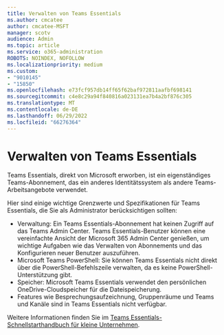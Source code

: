 ```yaml
---
title: Verwalten von Teams Essentials
ms.author: cmcatee
author: cmcatee-MSFT
manager: scotv
audience: Admin
ms.topic: article
ms.service: o365-administration
ROBOTS: NOINDEX, NOFOLLOW
ms.localizationpriority: medium
ms.custom:
- "9010145"
- "15850"
ms.openlocfilehash: e73fcf957db14ff65f62baf972811aafbf698141
ms.sourcegitcommit: c4e8c29a94f840816a023131ea7b4a2bf876c305
ms.translationtype: MT
ms.contentlocale: de-DE
ms.lasthandoff: 06/29/2022
ms.locfileid: "66276364"
---
```

# <a name="administering-teams-essentials"></a>Verwalten von Teams Essentials

Teams Essentials, direkt von Microsoft erworben, ist ein eigenständiges Teams-Abonnement, das ein anderes Identitätssystem als andere Teams-Arbeitsangebote verwendet.  

Hier sind einige wichtige Grenzwerte und Spezifikationen für Teams Essentials, die Sie als Administrator berücksichtigen sollten:

- Verwaltung: Ein Teams Essentials-Abonnement hat keinen Zugriff auf das Teams Admin Center. Teams Essentials-Benutzer können eine vereinfachte Ansicht der Microsoft 365 Admin Center genießen, um wichtige Aufgaben wie das Verwalten von Abonnements und das Konfigurieren neuer Benutzer auszuführen.
- Microsoft Teams PowerShell: Sie können Teams Essentials nicht direkt über die PowerShell-Befehlszeile verwalten, da es keine PowerShell-Unterstützung gibt.
- Speicher: Microsoft Teams Essentials verwendet den persönlichen OneDrive-Cloudspeicher für die Dateispeicherung.
- Features wie Besprechungsaufzeichnung, Gruppenräume und Teams und Kanäle sind in Teams Essentials nicht verfügbar.

Weitere Informationen finden Sie im [Teams Essentials-Schnellstarthandbuch für kleine Unternehmen](https://docs.microsoft.com/MicrosoftTeams/get-started-with-teams-essentials).
